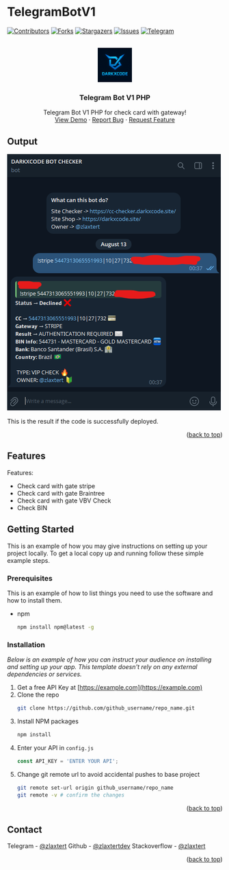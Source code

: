 # TelegramBotV1

<a id="readme-top"></a>

[![Contributors][contributors-shield]][contributors-url]
[![Forks][forks-shield]][forks-url]
[![Stargazers][stars-shield]][stars-url]
[![Issues][issues-shield]][issues-url]
[![Telegram][telegram-shield]][telegram-url]

<!-- PROJECT LOGO -->
<br />
<div align="center">
  <a href="https://t.me/zlaxtert">
    <img src="img/darkxcode.PNG" alt="Logo" width="80" height="80">
  </a>

  <h3 align="center">Telegram Bot V1 PHP</h3>

  <p align="center">
    Telegram Bot V1 PHP for check card with gateway!
    <br />
    <a href="https://t.me/DarkxcodeBot">View Demo</a>
    &middot;
    <a href="https://t.me/zlaxtert">Report Bug</a>
    &middot;
    <a href="https://t.me/zlaxtert">Request Feature</a>
  </p>
</div>


<!-- ABOUT THE PROJECT -->
## Output

[![Product Name Screen Shot][product-screenshot]](https://t.me/DarkxcodeBot)

This is the result if the code is successfully deployed.

<p align="right">(<a href="#readme-top">back to top</a>)</p>

## Features

Features:
* Check card with gate stripe
* Check card with gate Braintree
* Check card with gate VBV Check
* Check BIN


<!-- GETTING STARTED -->
## Getting Started

This is an example of how you may give instructions on setting up your project locally.
To get a local copy up and running follow these simple example steps.

### Prerequisites

This is an example of how to list things you need to use the software and how to install them.
* npm
  ```sh
  npm install npm@latest -g
  ```

### Installation

_Below is an example of how you can instruct your audience on installing and setting up your app. This template doesn't rely on any external dependencies or services._

1. Get a free API Key at [https://example.com](https://example.com)
2. Clone the repo
   ```sh
   git clone https://github.com/github_username/repo_name.git
   ```
3. Install NPM packages
   ```sh
   npm install
   ```
4. Enter your API in `config.js`
   ```js
   const API_KEY = 'ENTER YOUR API';
   ```
5. Change git remote url to avoid accidental pushes to base project
   ```sh
   git remote set-url origin github_username/repo_name
   git remote -v # confirm the changes
   ```

<p align="right">(<a href="#readme-top">back to top</a>)</p>



<!-- CONTACT -->
## Contact

Telegram - [@zlaxtert](https://t.me/zlaxtert)
Github - [@zlaxtertdev](https://github.com/zlaxtertdev)
Stackoverflow - [@zlaxtert](https://stackoverflow.com/users/31033623)

<p align="right">(<a href="#readme-top">back to top</a>)</p>




<!-- MARKDOWN LINKS & IMAGES -->
<!-- https://www.markdownguide.org/basic-syntax/#reference-style-links -->
[contributors-shield]: https://img.shields.io/github/contributors/zlaxtertdev/TelegramBotV1.svg?style=for-the-badge
[contributors-url]: https://github.com/zlaxtertdev/TelegramBotV1/graphs/contributors
[forks-shield]: https://img.shields.io/github/forks/zlaxtertdev/TelegramBotV1.svg?style=for-the-badge
[forks-url]: https://github.com/zlaxtertdev/TelegramBotV1/network/members
[stars-shield]: https://img.shields.io/github/stars/zlaxtertdev/TelegramBotV1.svg?style=for-the-badge
[stars-url]: https://github.com/zlaxtertdev/TelegramBotV1/stargazers
[issues-shield]: https://img.shields.io/github/issues/zlaxtertdev/TelegramBotV1.svg?style=for-the-badge
[issues-url]: https://github.com/zlaxtertdev/TelegramBotV1/issues
[telegram-shield]: https://img.shields.io/badge/telegram-blue.svg?style=for-the-badge&logo=telegram&colorB=555
[telegram-url]: https://t.me/zlaxtert
[product-screenshot]: img/ress.png
